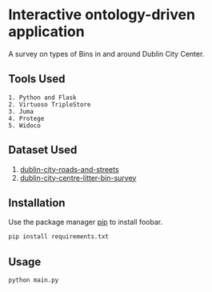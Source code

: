 #  Interactive ontology-driven application

A survey on types of Bins in and around Dublin City Center.

## Tools Used
```
1. Python and Flask
2. Virtuoso TripleStore
3. Juma
4. Protege
5. Widoco
```

## Dataset Used
1. [dublin-city-roads-and-streets](https://data.gov.ie/dataset/dublin-city-roads-and-streets/)
2. [dublin-city-centre-litter-bin-survey](https://data.gov.ie/dataset/dublin-city-centre-litter-bin-survey)


## Installation

Use the package manager [pip](https://pip.pypa.io/en/stable/) to install foobar.

```bash
pip install requirements.txt
```

## Usage

```
python main.py
```
